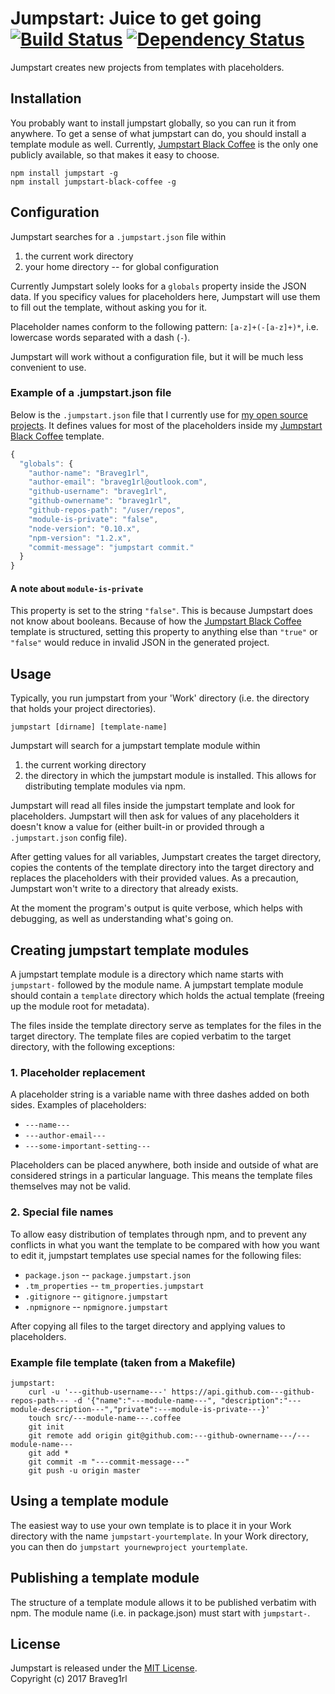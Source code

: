 # Jumpstart: Juice to get going [![Build Status](https://travis-ci.org/braveg1rl/jumpstart.png?branch=master)](https://travis-ci.org/braveg1rl/jumpstart) [![Dependency Status](https://david-dm.org/braveg1rl/jumpstart.png)](https://david-dm.org/braveg1rl/jumpstart)

Jumpstart creates new projects from templates with placeholders.

## Installation

You probably want to install jumpstart globally, so you can run it from anywhere.
To get a sense of what jumpstart can do, you should install a template module as well. Currently, [Jumpstart Black Coffee](https://github.com/braveg1rl/jumpstart-black-coffee) is the only one publicly available, so that makes it easy to choose.

```
npm install jumpstart -g
npm install jumpstart-black-coffee -g
```

## Configuration

Jumpstart searches for a `.jumpstart.json` file within

1. the current work directory
2. your home directory -- for global configuration

Currently Jumpstart solely looks for a `globals` property inside the JSON data. If you specificy values for placeholders here, Jumpstart will use them to fill out the template, without asking you for it.

Placeholder names conform to the following pattern: `[a-z]+(-[a-z]+)*`, i.e. lowercase words separated with a dash (`-`).

Jumpstart will work without a configuration file, but it will be much less convenient to use.

###  Example of a .jumpstart.json file

Below is the `.jumpstart.json` file that I currently use for [my open source projects](https://github.com/braveg1rl/?tab=repositories). It defines values for most of the placeholders inside my [Jumpstart Black Coffee](https://github.com/braveg1rl/jumpstart-black-coffee) template.

```javascript
{
  "globals": {
    "author-name": "Braveg1rl",
    "author-email": "braveg1rl@outlook.com",
    "github-username": "braveg1rl",
    "github-ownername": "braveg1rl",
    "github-repos-path": "/user/repos",
    "module-is-private": "false",
    "node-version": "0.10.x",
    "npm-version": "1.2.x",
    "commit-message": "jumpstart commit."
  }
}
```

#### A note about `module-is-private`

This property is set to the string `"false"`. This is because Jumpstart does not know about booleans. Because of how the [Jumpstart Black Coffee](https://github.com/braveg1rl/jumpstart-black-coffee) template is structured, setting this property to anything else than `"true"` or `"false"` would reduce in invalid JSON in the generated project.

## Usage

Typically, you run jumpstart from your 'Work' directory (i.e. the directory that holds your project directories).

```
jumpstart [dirname] [template-name]
```

Jumpstart will search for a jumpstart template module within

1. the current working directory
2. the directory in which the jumpstart module is installed. This allows for distributing template modules via npm.

Jumpstart will read all files inside the jumpstart template and look for placeholders. Jumpstart will then ask for values of any placeholders it doesn't know a value for (either built-in or provided through a `.jumpstart.json` config file).

After getting values for all variables, Jumpstart creates the target directory, copies the contents of the template directory into the target directory and replaces the placeholders with their provided values. As a precaution, Jumpstart won't write to a directory that already exists.

At the moment the program's output is quite verbose, which helps with debugging, as well as understanding what's going on.


## Creating  jumpstart template modules

A jumpstart template module is a directory which name starts with `jumpstart-` followed by the module name. A jumpstart template module should contain a `template` directory which holds the actual template (freeing up the module root for metadata).

The files inside the template directory serve as templates for the files in the target directory. The template files are copied verbatim to the target directory, with the following exceptions:

### 1. Placeholder replacement

A placeholder string is a variable name with three dashes added on both sides. Examples of placeholders:

* `---name---`
* `---author-email---`
* `---some-important-setting---`

Placeholders can be placed anywhere, both inside and outside of what are considered strings in a particular language. This means the template files themselves may not be valid.

### 2. Special file names

To allow easy distribution of templates through npm, and to prevent any conflicts in what you want the template to be compared with how you want to edit it, jumpstart templates use special names for the following files:

* `package.json` -- `package.jumpstart.json`
* `.tm_properties` -- `tm_properties.jumpstart`
* `.gitignore` -- `gitignore.jumpstart`
* `.npmignore` -- `npmignore.jumpstart`

After copying all files to the target directory and applying values to placeholders.

### Example file template (taken from a Makefile)

```
jumpstart:
	curl -u '---github-username---' https://api.github.com---github-repos-path--- -d '{"name":"---module-name---", "description":"---module-description---","private":---module-is-private---}'
	touch src/---module-name---.coffee
	git init
	git remote add origin git@github.com:---github-ownername---/---module-name---
	git add *
	git commit -m "---commit-message---"
	git push -u origin master
```

## Using a template module

The easiest way to use your own template is to place it in your Work directory with the name `jumpstart-yourtemplate`. In your Work directory, you can then do `jumpstart yournewproject yourtemplate`.

## Publishing a template module

The structure of a template module allows it to be published verbatim with npm. The module name (i.e. in package.json) must start with `jumpstart-`.

## License
Jumpstart is released under the [MIT License](http://opensource.org/licenses/MIT).  
Copyright (c) 2017 Braveg1rl
